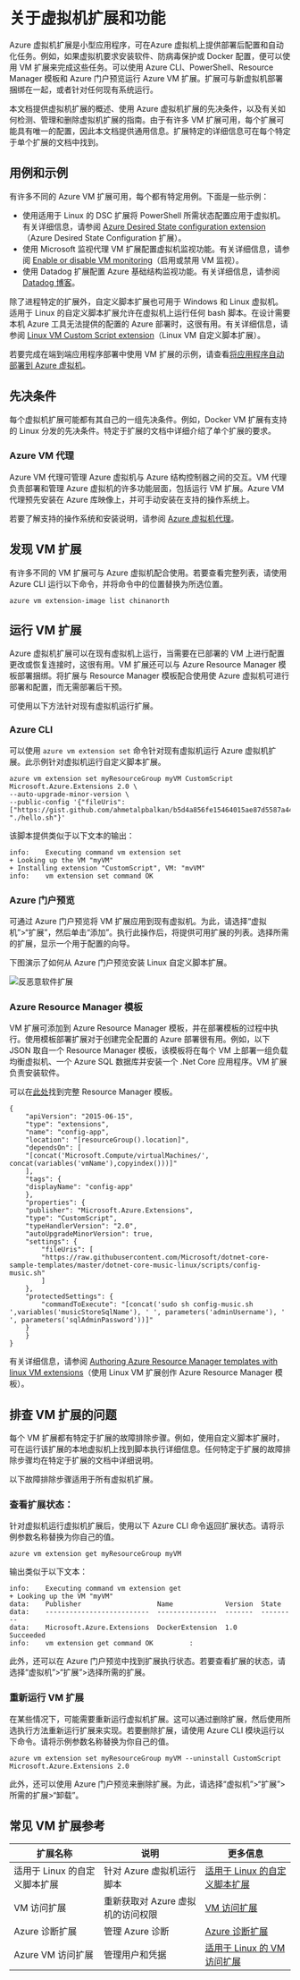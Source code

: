 <!-- need to be verified -->

<properties
    pageTitle="虚拟机扩展和功能 | Azure"
    description="了解可为 Azure 虚拟机提供的扩展，这些虚拟机扩展按它们提供或改进的功能进行分组。"
    services="virtual-machines-linux"
    documentationcenter=""
    author="neilpeterson"
    manager="timlt"
    editor=""
    tags="azure-service-management,azure-resource-manager" />
<tags 
    ms.assetid="52f5d0ec-8f75-49e7-9e15-88d46b420e63"
    ms.service="virtual-machines-linux"
    ms.devlang="na"
    ms.topic="article"
    ms.tgt_pltfrm="vm-linux"
    ms.workload="infrastructure-services"
    ms.date="11/17/2016"
    wacn.date=""
    ms.author="nepeters" />

# 关于虚拟机扩展和功能

Azure 虚拟机扩展是小型应用程序，可在Azure 虚拟机上提供部署后配置和自动化任务。例如，如果虚拟机要求安装软件、防病毒保护或 Docker 配置，便可以使用 VM 扩展来完成这些任务。可以使用 Azure CLI、PowerShell、Resource Manager 模板和 Azure 门户预览运行 Azure VM 扩展。扩展可与新虚拟机部署捆绑在一起，或者针对任何现有系统运行。

本文档提供虚拟机扩展的概述、使用 Azure 虚拟机扩展的先决条件，以及有关如何检测、管理和删除虚拟机扩展的指南。由于有许多 VM 扩展可用，每个扩展可能具有唯一的配置，因此本文档提供通用信息。扩展特定的详细信息可在每个特定于单个扩展的文档中找到。

## 用例和示例

有许多不同的 Azure VM 扩展可用，每个都有特定用例。下面是一些示例：

- 使用适用于 Linux 的 DSC 扩展将 PowerShell 所需状态配置应用于虚拟机。有关详细信息，请参阅 [Azure Desired State configuration extension](https://github.com/Azure/azure-linux-extensions/tree/master/DSC)（Azure Desired State Configuration 扩展）。
- 使用 Microsoft 监视代理 VM 扩展配置虚拟机监视功能。有关详细信息，请参阅 [Enable or disable VM monitoring](/documentation/articles/virtual-machines-linux-vm-monitoring/)（启用或禁用 VM 监视）。
- 使用 Datadog 扩展配置 Azure 基础结构监视功能。有关详细信息，请参阅 [Datadog 博客](https://www.datadoghq.com/blog/introducing-azure-monitoring-with-one-click-datadog-deployment/)。

除了进程特定的扩展外，自定义脚本扩展也可用于 Windows 和 Linux 虚拟机。适用于 Linux 的自定义脚本扩展允许在虚拟机上运行任何 bash 脚本。在设计需要本机 Azure 工具无法提供的配置的 Azure 部署时，这很有用。有关详细信息，请参阅 [Linux VM Custom Script extension](/documentation/articles/virtual-machines-linux-extensions-customscript/)（Linux VM 自定义脚本扩展）。

若要完成在端到端应用程序部署中使用 VM 扩展的示例，请查看[将应用程序自动部署到 Azure 虚拟机](/documentation/articles/virtual-machines-linux-dotnet-core-1-landing/)。

## 先决条件

每个虚拟机扩展可能都有其自己的一组先决条件。例如，Docker VM 扩展有支持的 Linux 分发的先决条件。特定于扩展的文档中详细介绍了单个扩展的要求。

### Azure VM 代理

Azure VM 代理可管理 Azure 虚拟机与 Azure 结构控制器之间的交互。VM 代理负责部署和管理 Azure 虚拟机的许多功能层面，包括运行 VM 扩展。Azure VM 代理预先安装在 Azure 库映像上，并可手动安装在支持的操作系统上。

若要了解支持的操作系统和安装说明，请参阅 [Azure 虚拟机代理](/documentation/articles/virtual-machines-linux-classic-agents-and-extensions/)。

## 发现 VM 扩展

有许多不同的 VM 扩展可与 Azure 虚拟机配合使用。若要查看完整列表，请使用 Azure CLI 运行以下命令，并将命令中的位置替换为所选位置。

    azure vm extension-image list chinanorth

## 运行 VM 扩展

Azure 虚拟机扩展可以在现有虚拟机上运行，当需要在已部署的 VM 上进行配置更改或恢复连接时，这很有用。VM 扩展还可以与 Azure Resource Manager 模板部署捆绑。将扩展与 Resource Manager 模板配合使用使 Azure 虚拟机可进行部署和配置，而无需部署后干预。

可使用以下方法针对现有虚拟机运行扩展。

### Azure CLI

可以使用 `azure vm extension set` 命令针对现有虚拟机运行 Azure 虚拟机扩展。此示例针对虚拟机运行自定义脚本扩展。

    azure vm extension set myResourceGroup myVM CustomScript Microsoft.Azure.Extensions 2.0 \
    --auto-upgrade-minor-version \
    --public-config '{"fileUris": ["https://gist.github.com/ahmetalpbalkan/b5d4a856fe15464015ae87d5587a4439/raw/466f5c30507c990a4d5a2f5c79f901fa89a80841/hello.sh"],"commandToExecute": "./hello.sh"}'

该脚本提供类似于以下文本的输出：

    info:    Executing command vm extension set
    + Looking up the VM "myVM"
    + Installing extension "CustomScript", VM: "mvVM"
    info:    vm extension set command OK

### Azure 门户预览

可通过 Azure 门户预览将 VM 扩展应用到现有虚拟机。为此，请选择“虚拟机”>“扩展”，然后单击“添加”。执行此操作后，将提供可用扩展的列表。选择所需的扩展，显示一个用于配置的向导。

下图演示了如何从 Azure 门户预览安装 Linux 自定义脚本扩展。

![反恶意软件扩展](./media/virtual-machines-linux-extensions-features/script-extension-linux.jpg)  


### Azure Resource Manager 模板

VM 扩展可添加到 Azure Resource Manager 模板，并在部署模板的过程中执行。使用模板部署扩展对于创建完全配置的 Azure 部署很有用。例如，以下 JSON 取自一个 Resource Manager 模板，该模板将在每个 VM 上部署一组负载均衡虚拟机、一个 Azure SQL 数据库并安装一个 .Net Core 应用程序。VM 扩展负责安装软件。

可以在[此处](https://github.com/Microsoft/dotnet-core-sample-templates/tree/master/dotnet-core-music-linux)找到完整 Resource Manager 模板。

    {
        "apiVersion": "2015-06-15",
        "type": "extensions",
        "name": "config-app",
        "location": "[resourceGroup().location]",
        "dependsOn": [
        "[concat('Microsoft.Compute/virtualMachines/', concat(variables('vmName'),copyindex()))]"
        ],
        "tags": {
        "displayName": "config-app"
        },
        "properties": {
        "publisher": "Microsoft.Azure.Extensions",
        "type": "CustomScript",
        "typeHandlerVersion": "2.0",
        "autoUpgradeMinorVersion": true,
        "settings": {
            "fileUris": [
            "https://raw.githubusercontent.com/Microsoft/dotnet-core-sample-templates/master/dotnet-core-music-linux/scripts/config-music.sh"
            ]
        },
        "protectedSettings": {
            "commandToExecute": "[concat('sudo sh config-music.sh ',variables('musicStoreSqlName'), ' ', parameters('adminUsername'), ' ', parameters('sqlAdminPassword'))]"
        }
        }
    }

有关详细信息，请参阅 [Authoring Azure Resource Manager templates with linux VM extensions](/documentation/articles/virtual-machines-linux-extensions-authoring-templates/)（使用 Linux VM 扩展创作 Azure Resource Manager 模板）。

## 排查 VM 扩展的问题

每个 VM 扩展都有特定于扩展的故障排除步骤。例如，使用自定义脚本扩展时，可在运行该扩展的本地虚拟机上找到脚本执行详细信息。任何特定于扩展的故障排除步骤均在特定于扩展的文档中详细说明。

以下故障排除步骤适用于所有虚拟机扩展。

### 查看扩展状态：

针对虚拟机运行虚拟机扩展后，使用以下 Azure CLI 命令返回扩展状态。请将示例参数名称替换为你自己的值。

    azure vm extension get myResourceGroup myVM

输出类似于以下文本：

    info:    Executing command vm extension get
    + Looking up the VM "myVM"
    data:    Publisher                   Name             Version  State
    data:    --------------------------  ---------------  -------  ---------
    data:    Microsoft.Azure.Extensions  DockerExtension  1.0      Succeeded
    info:    vm extension get command OK         :

此外，还可以在 Azure 门户预览中找到扩展执行状态。若要查看扩展的状态，请选择“虚拟机”>“扩展”>选择所需的扩展。

### 重新运行 VM 扩展 

在某些情况下，可能需要重新运行虚拟机扩展。这可以通过删除扩展，然后使用所选执行方法重新运行扩展来实现。若要删除扩展，请使用 Azure CLI 模块运行以下命令。请将示例参数名称替换为你自己的值。

    azure vm extension set myResourceGroup myVM --uninstall CustomScript Microsoft.Azure.Extensions 2.0

此外，还可以使用 Azure 门户预览来删除扩展。为此，请选择“虚拟机”>“扩展”>所需的扩展>“卸载”。

## 常见 VM 扩展参考
| 扩展名称 | 说明 | 更多信息 |
| --- | --- | --- |
| 适用于 Linux 的自定义脚本扩展 |针对 Azure 虚拟机运行脚本 |[适用于 Linux 的自定义脚本扩展](/documentation/articles/virtual-machines-linux-extensions-customscript/) |
| VM 访问扩展 |重新获取对 Azure 虚拟机的访问权限 |[VM 访问扩展](https://github.com/Azure/azure-linux-extensions/tree/master/VMAccess) |
| Azure 诊断扩展 |管理 Azure 诊断 |[Azure 诊断扩展](https://azure.microsoft.com/blog/windows-azure-virtual-machine-monitoring-with-wad-extension/) |
| Azure VM 访问扩展 |管理用户和凭据 |[适用于 Linux 的 VM 访问扩展](https://azure.microsoft.com/blog/using-vmaccess-extension-to-reset-login-credentials-for-linux-vm/) |

<!---HONumber=Mooncake_1212_2016-->